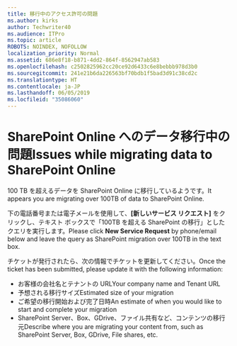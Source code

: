 ```yaml
---
title: 移行中のアクセス許可の問題
ms.author: kirks
author: Techwriter40
ms.audience: ITPro
ms.topic: article
ROBOTS: NOINDEX, NOFOLLOW
localization_priority: Normal
ms.assetid: 686e8f18-b871-4dd2-864f-8562947ab583
ms.openlocfilehash: c2502825962cc20ce92d6433c6e8bebbb978d3b0
ms.sourcegitcommit: 241e21b6da226563bf70bdb1f5bad3d91c38cd2c
ms.translationtype: HT
ms.contentlocale: ja-JP
ms.lasthandoff: 06/05/2019
ms.locfileid: "35086060"
---
```

# <a name="issues-while-migrating-data-to-sharepoint-online"></a><span data-ttu-id="944e4-102">SharePoint Online へのデータ移行中の問題</span><span class="sxs-lookup"><span data-stu-id="944e4-102">Issues while migrating data to SharePoint Online</span></span>

<span data-ttu-id="944e4-103">100 TB を超えるデータを SharePoint Online に移行しているようです。</span><span class="sxs-lookup"><span data-stu-id="944e4-103">It appears you are migrating over 100TB of data to SharePoint Online.</span></span>

<span data-ttu-id="944e4-104">下の電話番号または電子メールを使用して、**[新しいサービス リクエスト]** をクリックし、テキスト ボックスで「100TB を超える SharePoint の移行」としたクエリを実行します。</span><span class="sxs-lookup"><span data-stu-id="944e4-104">Please click **New Service Request** by phone/email below and leave the query as SharePoint migration over 100TB in the text box.</span></span>

<span data-ttu-id="944e4-105">チケットが発行されたら、次の情報でチケットを更新してください。</span><span class="sxs-lookup"><span data-stu-id="944e4-105">Once the ticket has been submitted, please update it with the following information:</span></span> 

- <span data-ttu-id="944e4-106">お客様の会社名とテナントの URL</span><span class="sxs-lookup"><span data-stu-id="944e4-106">Your company name and Tenant URL</span></span>
- <span data-ttu-id="944e4-107">予想される移行サイズ</span><span class="sxs-lookup"><span data-stu-id="944e4-107">Estimated size of your migration</span></span>
- <span data-ttu-id="944e4-108">ご希望の移行開始および完了日時</span><span class="sxs-lookup"><span data-stu-id="944e4-108">An estimate of when you would like to start and complete your migration</span></span>
- <span data-ttu-id="944e4-109">SharePoint Server、Box、GDrive、ファイル共有など、コンテンツの移行元</span><span class="sxs-lookup"><span data-stu-id="944e4-109">Describe where you are migrating your content from, such as SharePoint Server, Box, GDrive, File shares, etc.</span></span>


  


